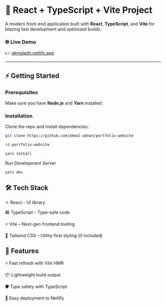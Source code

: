 # 🚀 React + TypeScript + Vite Project

A modern front-end application built with **React**, **TypeScript**, and **Vite** for blazing fast development and optimized builds.

### 🌐 Live Demo

👉 [akmaladn.netlify.app](https://akmaladn.netlify.app/)

---

## ⚡️ Getting Started

### Prerequisites

Make sure you have **Node.js** and **Yarn** installed.

### Installation

Clone the repo and install dependencies:

```bash
git clone https://github.com/akmal-adnan/portfolio-website

cd portfolio-website

yarn install
```

Run Development Server

```
yarn dev
```

## 🛠️ Tech Stack

⚛️ React
– UI library

🟦 TypeScript
– Type-safe code

⚡ Vite
– Next-gen frontend tooling

🎨 Tailwind CSS
– Utility-first styling (if included)

## 📌 Features

⚡ Fast refresh with Vite HMR

📦 Lightweight build output

🛡️ Type safety with TypeScript

🎯 Easy deployment to Netlify
